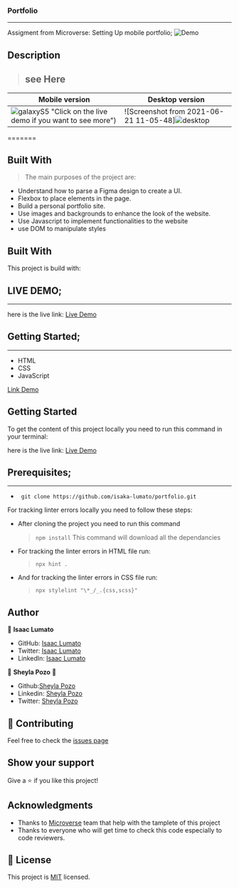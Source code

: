 ###  Portfolio
---
Assigment from Microverse: Setting Up mobile portfolio;
![Demo](https://user-images.githubusercontent.com/75973193/122625844-f00a6780-d0af-11eb-8697-326be07718a9.png)

## Description

> ## see Here 
Mobile version | Desktop version
-------------------- | ----------------------
![galaxyS5](https://user-images.githubusercontent.com/75973193/124035406-2a0b3000-da05-11eb-929a-9ebcb0a12d44.png) "Click on the live demo if you want to see more") | ![Screenshot from 2021-06-21 11-05-48]![desktop](https://user-images.githubusercontent.com/75973193/123992313-30cd7f00-d9d4-11eb-8e93-baefdf914fdb.png "Click on the live demo if you want to see more")

=======
## Built With

> The main purposes of the project are:

- Understand how to parse a Figma design to create a UI.
- Flexbox to place elements in the page.
- Build a personal portfolio site.
- Use images and backgrounds to enhance the look of the website.
- Use Javascript to implement functionalities to the website
- use DOM to manipulate styles


## Built With

This project is build with:

## LIVE DEMO;
---
here is the live link: [Live Demo](https://isaka-lumato.github.io/portfolio/#)

## Getting Started;
---

- HTML
- CSS
- JavaScript

[Link Demo](https://isaka-lumato.github.io/portfolio/ "Click here to see more")

## Getting Started

To get the content of this project locally you need to run this command in your terminal:

here is the live link: [Live Demo](https://isaka-lumato.github.io/portfolio/)

## Prerequisites;
---

- ` git clone https://github.com/isaka-lumato/portfolio.git`


For tracking linter errors locally you need to follow these steps:


- After cloning the project you need to run this command

  > `npm install`
  > This command will download all the dependancies 


- For tracking the linter errors in HTML file run:

  > `npx hint .`

- And for tracking the linter errors in CSS file run:
  > `npx stylelint "\*_/_.{css,scss}"`

## Author

👤 **Isaac Lumato**

- GitHub: [Isaac Lumato](https://github.com/isaka-lumato)
- Twitter: [Isaac Lumato](https://twitter.com/lm10skilly)
- LinkedIn: [Isaac Lumato](https://www.linkedin.com/in/isaka-william-90773020b/)

👤 **Sheyla Pozo** 💖


- Github:[Sheyla Pozo](https://github.com/sheylaPozo)
- Linkedin: [Sheyla Pozo](https://www.linkedin.com/in/sheypozo/)
- Twitter: [Sheyla Pozo](https://twitter.com/sheyPozo)


## :handshake: Contributing

Feel free to check the [issues page](https://github.com/isaka-lumato/portfolio/issues)

## Show your support

Give a :star: if you like this project!

## Acknowledgments

- Thanks to [Microverse](www.microverse.org) team that help with the tamplete of this project
- Thanks to everyone who will get time to check this code especially to code reviewers.

## 📝 License

This project is [MIT](./MIT.md) licensed.